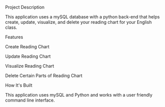 Project Description

This application uses a mySQL database with a python back-end that helps create, update, visualize, and delete your reading chart for your English class.


Features

Create Reading Chart

Update Reading Chart

Visualize Reading Chart

Delete Certain Parts of Reading Chart


How It's Built

This application uses mySQL and Python and works with a user friendly command line interface.

